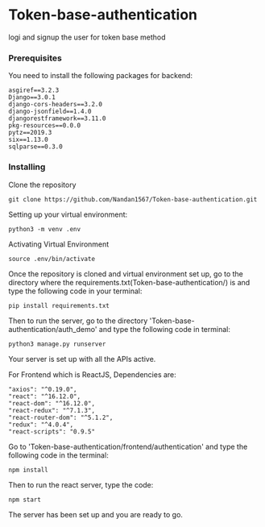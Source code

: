 # Token-base-authentication
logi and signup the user for token base method

### Prerequisites

You need to install the following packages for backend:

```
asgiref==3.2.3
Django==3.0.1
django-cors-headers==3.2.0
django-jsonfield==1.4.0
djangorestframework==3.11.0
pkg-resources==0.0.0
pytz==2019.3
six==1.13.0
sqlparse==0.3.0

```

### Installing

Clone the repository

```
git clone https://github.com/Nandan1567/Token-base-authentication.git
```

Setting up your virtual environment:

```
python3 -m venv .env
```

Activating Virtual  Environment

```
source .env/bin/activate
```

Once the repository is cloned and virtual environment set up, go to the directory where the requirements.txt(Token-base-authentication/) is and type the following code in your terminal:

```
pip install requirements.txt
```

Then to run the server, go to the directory 'Token-base-authentication/auth_demo' and type the following code in terminal:

```
python3 manage.py runserver
```

Your server is set up with all the APIs active.

For Frontend which is ReactJS,
Dependencies are: 
```
"axios": "^0.19.0",
"react": "^16.12.0",
"react-dom": "^16.12.0",
"react-redux": "^7.1.3",
"react-router-dom": "^5.1.2",
"redux": "^4.0.4",
"react-scripts": "0.9.5"
```
Go to 'Token-base-authentication/frontend/authentication' and type the following code in the terminal:

```
npm install
```
Then to run the react server, type the code:
```
npm start
```

The server has been set up and you are ready to go.
